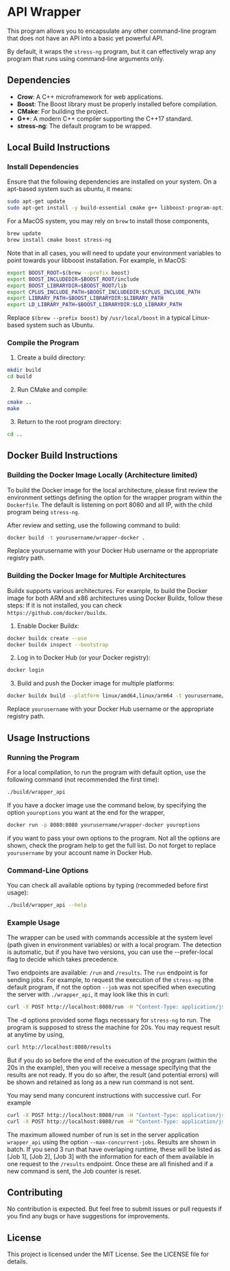 # API Wrapper

This program allows you to encapsulate any other command-line program that does not have an API into a basic yet powerful API.

By default, it wraps the `stress-ng` program, but it can effectively wrap any program that runs using command-line arguments only.

## Dependencies

- **Crow**: A C++ microframework for web applications.
- **Boost**: The Boost library must be properly installed before compilation.
- **CMake**: For building the project.
- **G++**: A modern C++ compiler supporting the C++17 standard.
- **stress-ng**: The default program to be wrapped.

## Local Build Instructions

### Install Dependencies

Ensure that the following dependencies are installed on your system. On a apt-based system such as ubuntu, it means:

```bash
sudo apt-get update
sudo apt-get install -y build-essential cmake g++ libboost-program-options-dev stress-ng
```

For a MacOS system, you may rely on ```brew``` to install those components,

```bash
brew update
brew install cmake boost stress-ng
```

Note that in all cases, you will need to update your environment variables to point towards your libboost installation.
For example, in MacOS:
```bash
export BOOST_ROOT=$(brew --prefix boost)
export BOOST_INCLUDEDIR=$BOOST_ROOT/include
export BOOST_LIBRARYDIR=$BOOST_ROOT/lib
export CPLUS_INCLUDE_PATH=$BOOST_INCLUDEDIR:$CPLUS_INCLUDE_PATH
export LIBRARY_PATH=$BOOST_LIBRARYDIR:$LIBRARY_PATH
export LD_LIBRARY_PATH=$BOOST_LIBRARYDIR:$LD_LIBRARY_PATH
```
Replace ```$(brew --prefix boost)``` by ```/usr/local/boost``` in a typical Linux-based system such as Ubuntu.

### Compile the Program

1. Create a build directory:
```bash 
mkdir build
cd build
```
2. Run CMake and compile:
```bash
cmake ..
make
```
3. Return to the root program directory:
```bash
cd ..
```

## Docker Build Instructions

### Building the Docker Image Locally (Architecture limited)

To build the Docker image for the local architecture, please first review the environment settings defining the option for the wrapper program within the ```Dockerfile```. The default is listening on port 8080 and all IP, with the child program being ```stress-ng```.

After review and setting, use the following command to build:

```bash
docker build -t yourusername/wrapper-docker .
```
Replace yourusername with your Docker Hub username or the appropriate registry path.

### Building the Docker Image for Multiple Architectures
Buildx supports various architectures. For example, to build the Docker image for both ARM and x86 architectures using Docker Buildx, follow these steps:
If it is not installed, you can check ```https://github.com/docker/buildx```.
1. Enable Docker Buildx:
```bash
docker buildx create --use
docker buildx inspect --bootstrap
```
2. Log in to Docker Hub (or your Docker registry):
```bash
docker login
```
3. Build and push the Docker image for multiple platforms:
```bash
docker buildx build --platform linux/amd64,linux/arm64 -t yourusername/wrapper-docker --push .
```
Replace ```yourusername``` with your Docker Hub username or the appropriate registry path.

## Usage Instructions

### Running the Program
For a local compilation, to run the program with default option, use the following command (not recommended the first time):
```bash
./build/wrapper_api
```

If you have a docker image use the command below, by specifying the option ```youroptions``` you want at the end for the wrapper,
```bash
docker run -p 8080:8080 yourusername/wrapper-docker youroptions
```
if you want to pass your own options to the program. Not all the options are shown, check the program help to get the full list.
Do not forget to replace ```yourusername``` by your account name in Docker Hub.

### Command-Line Options
You can check all available options by typing (recommeded before first usage):
```bash
./build/wrapper_api --help
```

### Example Usage
The wrapper can be used with commands accessible at the system level (path given in environment variables) or with a local program. The detection is automatic, but if you have two versions, you can use the --prefer-local flag to decide which takes precedence.

Two endpoints are available: ```/run``` and ```/results```. The ```run``` endpoint is for sending jobs. For example, to request the execution of the ```stress-ng``` (the default program, if not the option ```--job``` was not specified when executing the server with ```./wrapper_api```, it may look like this in curl:
```bash
curl -X POST http://localhost:8080/run -H "Content-Type: application/json" -d '{"flags": "--cpu 10 --timeout 20s -vm 4"}'
```
The -d options provided some flags necessary for ```stress-ng``` to run. The program is supposed to stress the machine for 20s. You may request result at anytime by using,
```bash
curl http://localhost:8080/results
```
But if you do so before the end of the execution of the program (within the 20s in the example), then you will receive a message specifying that the results are not ready. If you do so after, the result (and potential errors) will be shown and retained as long as a new run command is not sent.

You may send many concurent instructions with successive curl. For example
```bash
curl -X POST http://localhost:8080/run -H "Content-Type: application/json" -d '{"flags": "--cpu 10 --timeout 20s -vm 4"}'
curl -X POST http://localhost:8080/run -H "Content-Type: application/json" -d '{"flags": "--cpu 2 --timeout 60s -vm 4"}'
```
The maximum allowed number of run is set in the server application ```wrapper_api``` using the option ```--max-concurrent-jobs```.
Results are shown in batch. If you send 3 run that have overlaping runtime, these will be listed as [Job 1], [Job 2], [Job 3] with the information for each of them available in one request to the ```/results``` endpoint.
Once these are all finished and if a new command is sent, the Job counter is reset.

## Contributing
No contribution is expected. But feel free to submit issues or pull requests if you find any bugs or have suggestions for improvements.

## License
This project is licensed under the MIT License. See the LICENSE file for details.
